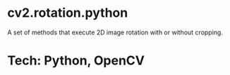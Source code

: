 # cv2.rotation.python

A set of methods that execute 2D image rotation with or without cropping.

# Tech: Python, OpenCV
